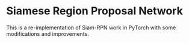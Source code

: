 # Siamese Region Proposal Network 

This is a re-implementation of Siam-RPN work in PyTorch with some modifications and improvements.

